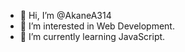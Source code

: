 - 👋 Hi, I’m @AkaneA314
- 👀 I’m interested in Web Development.
- 🌱 I’m currently learning JavaScript.

